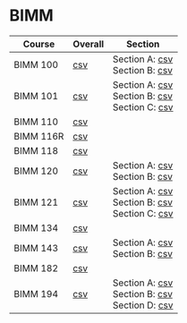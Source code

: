 # BIMM

| Course | Overall | Section |
| ------ | ------- | ------- |
| BIMM 100 | [csv](https://github.com/UCSD-Historical-Enrollment-Data/2024Spring/blob/main/overall/BIMM%20100.csv) | Section A: [csv](https://github.com/UCSD-Historical-Enrollment-Data/2024Spring/blob/main/section/BIMM%20100_A.csv)<br>Section B: [csv](https://github.com/UCSD-Historical-Enrollment-Data/2024Spring/blob/main/section/BIMM%20100_B.csv) |
| BIMM 101 | [csv](https://github.com/UCSD-Historical-Enrollment-Data/2024Spring/blob/main/overall/BIMM%20101.csv) | Section A: [csv](https://github.com/UCSD-Historical-Enrollment-Data/2024Spring/blob/main/section/BIMM%20101_A.csv)<br>Section B: [csv](https://github.com/UCSD-Historical-Enrollment-Data/2024Spring/blob/main/section/BIMM%20101_B.csv)<br>Section C: [csv](https://github.com/UCSD-Historical-Enrollment-Data/2024Spring/blob/main/section/BIMM%20101_C.csv) |
| BIMM 110 | [csv](https://github.com/UCSD-Historical-Enrollment-Data/2024Spring/blob/main/overall/BIMM%20110.csv) |  |
| BIMM 116R | [csv](https://github.com/UCSD-Historical-Enrollment-Data/2024Spring/blob/main/overall/BIMM%20116R.csv) |  |
| BIMM 118 | [csv](https://github.com/UCSD-Historical-Enrollment-Data/2024Spring/blob/main/overall/BIMM%20118.csv) |  |
| BIMM 120 | [csv](https://github.com/UCSD-Historical-Enrollment-Data/2024Spring/blob/main/overall/BIMM%20120.csv) | Section A: [csv](https://github.com/UCSD-Historical-Enrollment-Data/2024Spring/blob/main/section/BIMM%20120_A.csv)<br>Section B: [csv](https://github.com/UCSD-Historical-Enrollment-Data/2024Spring/blob/main/section/BIMM%20120_B.csv) |
| BIMM 121 | [csv](https://github.com/UCSD-Historical-Enrollment-Data/2024Spring/blob/main/overall/BIMM%20121.csv) | Section A: [csv](https://github.com/UCSD-Historical-Enrollment-Data/2024Spring/blob/main/section/BIMM%20121_A.csv)<br>Section B: [csv](https://github.com/UCSD-Historical-Enrollment-Data/2024Spring/blob/main/section/BIMM%20121_B.csv)<br>Section C: [csv](https://github.com/UCSD-Historical-Enrollment-Data/2024Spring/blob/main/section/BIMM%20121_C.csv) |
| BIMM 134 | [csv](https://github.com/UCSD-Historical-Enrollment-Data/2024Spring/blob/main/overall/BIMM%20134.csv) |  |
| BIMM 143 | [csv](https://github.com/UCSD-Historical-Enrollment-Data/2024Spring/blob/main/overall/BIMM%20143.csv) | Section A: [csv](https://github.com/UCSD-Historical-Enrollment-Data/2024Spring/blob/main/section/BIMM%20143_A.csv)<br>Section B: [csv](https://github.com/UCSD-Historical-Enrollment-Data/2024Spring/blob/main/section/BIMM%20143_B.csv) |
| BIMM 182 | [csv](https://github.com/UCSD-Historical-Enrollment-Data/2024Spring/blob/main/overall/BIMM%20182.csv) |  |
| BIMM 194 | [csv](https://github.com/UCSD-Historical-Enrollment-Data/2024Spring/blob/main/overall/BIMM%20194.csv) | Section A: [csv](https://github.com/UCSD-Historical-Enrollment-Data/2024Spring/blob/main/section/BIMM%20194_A.csv)<br>Section B: [csv](https://github.com/UCSD-Historical-Enrollment-Data/2024Spring/blob/main/section/BIMM%20194_B.csv)<br>Section D: [csv](https://github.com/UCSD-Historical-Enrollment-Data/2024Spring/blob/main/section/BIMM%20194_D.csv) |
